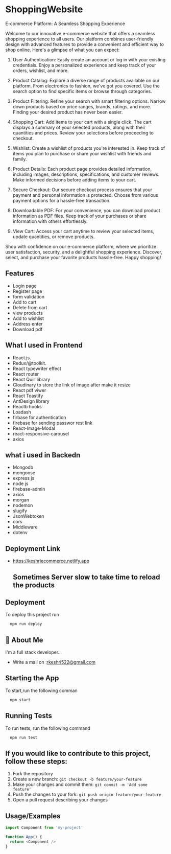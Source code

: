 # ShoppingWebsite

E-commerce Platform: A Seamless Shopping Experience

Welcome to our innovative e-commerce website that offers a seamless shopping experience to all users. Our platform combines user-friendly design with advanced features to provide a convenient and efficient way to shop online. Here's a glimpse of what you can expect:

1. User Authentication:
Easily create an account or log in with your existing credentials. Enjoy a personalized experience and keep track of your orders, wishlist, and more.

2. Product Catalog:
Explore a diverse range of products available on our platform. From electronics to fashion, we've got you covered. Use the search option to find specific items or browse through categories.

3. Product Filtering:
Refine your search with smart filtering options. Narrow down products based on price ranges, brands, ratings, and more. Finding your desired product has never been easier.

4. Shopping Cart:
Add items to your cart with a single click. The cart displays a summary of your selected products, along with their quantities and prices. Review your selections before proceeding to checkout.

5. Wishlist:
Create a wishlist of products you're interested in. Keep track of items you plan to purchase or share your wishlist with friends and family.


6. Product Details:
Each product page provides detailed information, including images, descriptions, specifications, and customer reviews. Make informed decisions before adding items to your cart.

7. Secure Checkout:
Our secure checkout process ensures that your payment and personal information is protected. Choose from various payment options for a hassle-free transaction.

8. Downloadable PDF:
For your convenience, you can download product information as PDF files. Keep track of your purchases or share information with others effortlessly.

9. View Cart:
Access your cart anytime to review your selected items, update quantities, or remove products.

Shop with confidence on our e-commerce platform, where we prioritize user satisfaction, security, and a delightful shopping experience. Discover, select, and purchase your favorite products hassle-free. Happy shopping!




## Features
- Login page
- Register page
- form validation
- Add to cart
- Delete from cart
- view products
- Add to wishlist
- Address enter
- Download pdf




## What I used in Frontend
- React.js.
- Redux/@toolkit.
- React typewriter effect
- React router
- React Quill library
- Cloudinary to store the link of image after make it resize
- React pdf viwer
- React Toastify
- AntDesign library
- Reactb hooks
- Loadash
- firbase for authentication
- firebase for sending passwor rest link
- React-Image-Modal
- react-responsive-carousel
- axios
## what i used in Backedn
- Mongodb
- mongoose
- express js
- node js
- firebase-admin
- axios
- morgan
- nodemon
- slugify
- JsonWebtoken
- cors
- Middleware
- dotenv


## Deployment Link
- https://keshriecommerce.netlify.app

   ## Sometimes Server slow to take time to reload the products


## Deployment

To deploy this project run

```bash
  npm run deploy
```


## 🚀 About Me
I'm a full stack developer...
- Write a mail on :rkeshri522@gmail.com


## Starting the App

To start,run the following comman

```bash
  npm start
```


## Running Tests

To run tests, run the following command

```bash
  npm run test
```
## If you would like to contribute to this project, follow these steps:

1. Fork the repository
2. Create a new branch: `git checkout -b feature/your-feature`
3. Make your changes and commit them: `git commit -m 'Add some feature'`
4. Push the changes to your fork: `git push origin feature/your-feature`
5. Open a pull request describing your changes

## Usage/Examples

```javascript
import Component from 'my-project'

function App() {
  return <Component />
}
```

